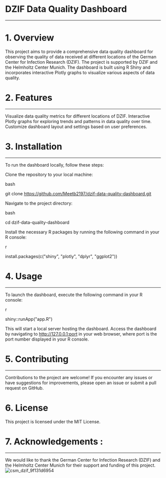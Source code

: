 # DZIF Data Quality Dashboard
-----------------------------------------------------------------------------------------------------------------------------------------------------------------------------------------------------------------------------------------------------

# 1. Overview

This project aims to provide a comprehensive data quality dashboard for observing the quality of data received at different locations of the German Center for Infection Research (DZIF). The project is supported by DZIF and the Helmholtz Center Munich. The dashboard is built using R Shiny and incorporates interactive Plotly graphs to visualize various aspects of data quality.

# 2. Features
-----------------------------------------------------------------------------------------------------------------------------------------------------------------------------------------------------------------------------------------------------

Visualize data quality metrics for different locations of DZIF.
Interactive Plotly graphs for exploring trends and patterns in data quality over time.
Customize dashboard layout and settings based on user preferences.

# 3. Installation
-----------------------------------------------------------------------------------------------------------------------------------------------------------------------------------------------------------------------------------------------------

To run the dashboard locally, follow these steps:

Clone the repository to your local machine:

bash

git clone https://github.com/Meetb2197/dzif-data-quality-dashboard.git

Navigate to the project directory:

bash

cd dzif-data-quality-dashboard

Install the necessary R packages by running the following command in your R console:

r

install.packages(c("shiny", "plotly", "dplyr", "ggplot2"))


# 4. Usage

-----------------------------------------------------------------------------------------------------------------------------------------------------------------------------------------------------------------------------------------------------

To launch the dashboard, execute the following command in your R console:

r

shiny::runApp("app.R")

This will start a local server hosting the dashboard. Access the dashboard by navigating to http://127.0.0.1:port in your web browser, where port is the port number displayed in your R console.

# 5. Contributing

-----------------------------------------------------------------------------------------------------------------------------------------------------------------------------------------------------------------------------------------------------

Contributions to the project are welcome! If you encounter any issues or have suggestions for improvements, please open an issue or submit a pull request on GitHub.

# 6. License

This project is licensed under the MIT License.

# 7. Acknowledgements :

-----------------------------------------------------------------------------------------------------------------------------------------------------------------------------------------------------------------------------------------------------


We would like to thank the German Center for Infection Research (DZIF) and the Helmholtz Center Munich for their support and funding of this project.
![csm_dzif_9f131d6954](https://github.com/Meet2197/Master-arbeit/assets/125220294/43e9e295-78b0-445f-9369-7fad026ee9ff) 


